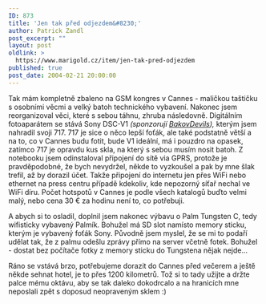 ```yaml
---
ID: 873
title: 'Jen tak před odjezdem&#8230;'
author: Patrick Zandl
post_excerpt: ""
layout: post
oldlink: >
  https://www.marigold.cz/item/jen-tak-pred-odjezdem
published: true
post_date: 2004-02-21 20:00:00
---
```

<p>
Tak mám kompletně zbaleno na GSM kongres v Cannes&#160;- maličkou taštičku s osobními věcmi a velký batoh technického vybavení. Nakonec jsem reorganizoval věci, které s sebou táhnu, zhruba následovně. Digitálním fotoaparátem se stává Sony DSC-V1 <EM>(sponzorují <A href="http://www.bakovdevils.cz/" target=_blank>BakovDevils</A>),</EM> kterým jsem nahradil svoji 717.&#160;717 je sice&#160;o něco lepší foťák, ale také podstatně větší a na to, co v Cannes budu fotit, bude V1 ideální, má i pouzdro na opasek, zatímco 717 je opravdu kus skla, na který s sebou musím nosit batoh. Z notebooku jsem odinstaloval připojení do sítě via GPRS, protože je pravděpodobné, že bych nevydržel, někde to vyzkoušel a pak by mne šlak trefil, až by dorazil účet. Takže připojení do internetu jen přes WiFi nebo ethernet na press centru případě kdekoliv, kde nepozorný síťař nechal ve WiFi díru. Počet hotspotů v Cannes je podle všech katalogů buďto velmi malý, nebo cena 30 &#8364; za hodinu není to, co potřebuji. </p>

<p>
A abych si to osladil, doplnil jsem nakonec výbavu o Palm Tungsten C, tedy wifisticky vybavený Palmík. Bohužel má SD slot namísto memory sticku, kterým je vybavený foťák Sony. Původně jsem myslel, že se mi to podaří udělat tak, že z palmu odešlu zprávy přímo na server včetně fotek. Bohužel - dostat bez počítače fotky z memory sticku do Tungstena nějak nejde... </p>

<p>
Ráno se vstává brzo, potřebujeme dorazit do Cannes před večerem a ještě někde sehnat hotel, je to přes 1200 kilometrů. Tož si to tady užijte a držte palce mému oktávu, aby se tak daleko dokodrcalo a na hranicích mne neposlali zpět s doposud neopraveným sklem :)</p>
